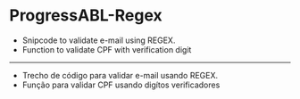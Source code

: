 # ProgressABL-Regex

- Snipcode to validate e-mail using REGEX.
- Function to validate CPF with verification digit

----

- Trecho de código para validar e-mail usando REGEX.
- Função para validar CPF usando digítos verificadores
